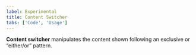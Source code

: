 ```yaml
---
label: Experimental
title: Content Switcher
tabs: ['Code', 'Usage']
---
```


<page-intro>**Content switcher** manipulates the content shown following an exclusive or “either/or” pattern.</page-intro>

<component 
    name="Content Switcher"
    component="content-switcher" 
    variation="content-switcher"
    experimental="true"
    >
</component>
<component 
    name="Content Switcher with Icon" 
    component="content-switcher" 
    variation="content-switcher--with-icon"
    experimental="true"
    >
</component>
<component-docs component="content-switcher"></component-docs>
